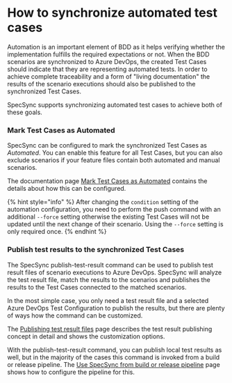 # How to synchronize automated test cases

Automation is an important element of BDD as it helps verifying whether the implementation fulfills the required expectations or not. When the BDD scenarios are synchronized to Azure DevOps, the created Test Cases should indicate that they are representing automated tests. In order to achieve complete traceability and a form of "living documentation" the results of the scenario executions should also be published to the synchronized Test Cases.

SpecSync supports synchronizing automated test cases to achieve both of these goals.

### Mark Test Cases as Automated

SpecSync can be configured to mark the synchronized Test Cases as _Automated_. You can enable this feature for all Test Cases, but you can also exclude scenarios if your feature files contain both automated and manual scenarios. 

The documentation page [Mark Test Cases as Automated](../features/push-features/mark-test-cases-as-automated.md) contains the details about how this can be configured.

{% hint style="info" %}
After changing the `condition` setting of the automation configuration, you need to perform the push command with an additional `--force` setting otherwise the existing Test Cases will not be updated until the next change of their scenario. Using the `--force` setting is only required once.
{% endhint %}

### Publish test results to the synchronized Test Cases

The SpecSync publish-test-result command can be used to publish test result files of scenario executions to Azure DevOps. SpecSync will analyze the test result file, match the results to the scenarios and publishes the results to the Test Cases connected to the matched scenarios.

In the most simple case, you only need a test result file and a selected Azure DevOps Test Configuration to publish the results, but there are plenty of ways how the command can be customized. 

The [Publishing test result files](../features/test-result-publishing-features/publishing-test-result-files.md) page describes the test result publishing concept in detail and shows the customization options.

With the publish-test-result command, you can publish local test results as well, but in the majority of the cases this command is invoked from a build or release pipeline. The [Use SpecSync from build or release pipeline](synchronizing-test-cases-from-build.md) page shows how to configure the pipeline for this.

